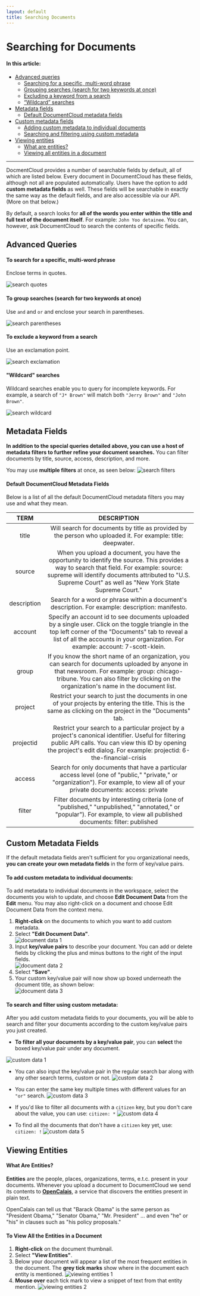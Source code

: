```yaml
---
layout: default
title: Searching Documents
---
```


# Searching for Documents

#### In this article:
* [Advanced queries](#advanced-queries)
  - [Searching for a specific, multi-word phrase](#to-search-for-a-specific-multi-word-phrase)
  - [Grouping searches (search for two keywords at once)](#to-group-searches-search-for-two-keywords-at-once)
  - [Excluding a keyword from a search](#to-exclude-a-keyword-from-a-search)
  - [“Wildcard” searches](#wildcard-searches)
* [Metadata fields](#metadata-fields)
  - [Default DocumentCloud metadata fields](#default-documentcloud-metadata-fields)
* [Custom metadata fields](#custom-metadata-fields)
  - [Adding custom metadata to individual documents](#to-add-custom-metadata-to-individual-documents)
  - [Searching and filtering using custom metadata](#to-search-and-filter-using-custom-metadata)
* [Viewing entities](#viewing-entities)
  - [What are entities?](#what-are-entities)
  - [Viewing all entities in a document](#to-view-all-the-entities-in-a-document)
      
***

DocmentCloud provides a number of searchable fields by default, all of which are listed below. Every document in DocumentCloud has these fields, although not all are populated automatically. Users have the option to add **custom metadata fields** as well. These fields will be searchable in exactly the same way as the default fields, and are also accessible via our API. (More on that below.)


<!--The **“source”** field, which you may use to categorize your documents by their sources, may be [filled out when uploading a document](uploading_documents.html#upload-via-the-workspace) (see step #2).-->


By default, a search looks for **all of the words you enter within the title and full text of the document itself**. For example: `John Yoo detainee`. You can, however, ask DocumentCloud to search the contents of specific fields.
## Advanced Queries

#### To search for a specific, multi-word phrase
Enclose terms in quotes.

![search quotes](./images/search_documents/robert.png)

#### To group searches (search for two keywords at once)
Use `and` and `or` and enclose your search in parentheses.

![search parentheses](./images/search_documents/geithner.png)

#### To exclude a keyword from a search
Use an exclamation point.

![search exclamation](./images/search_documents/madoff.png)

#### "Wildcard" searches
Wildcard searches enable you to query for incomplete keywords. For example, a search of `"J* Brown"` will match both `"Jerry Brown"` and `"John Brown"`.

![search wildcard](./images/search_documents/wildcard.png)
## Metadata Fields

**In addition to the special queries detailed above, you can use a host of metadata filters to further refine your document searches.** You can filter documents by title, source, access, description, and more. 

You may use **multiple filters** at once, as seen below:
![search filters](./images/search_documents/search_documents1.png)

#### Default DocumentCloud Metadata Fields

Below is a list of all the default DocumentCloud metadata filters you may use and what they mean.

**TERM**|**DESCRIPTION**
:-----:|:-----:
title|Will search for documents by title as provided by the person who uploaded it. For example: title: deepwater.
source|When you upload a document, you have the opportunity to identify the source. This provides a way to search that field. For example: source: supreme will identify documents attributed to "U.S. Supreme Court" as well as "New York State Supreme Court."
description|Search for a word or phrase within a document's description. For example: description: manifesto.
account|Specify an account id to see documents uploaded by a single user. Click on the toggle triangle in the top left corner of the "Documents" tab to reveal a list of all the accounts in your organization. For example: account: 7-scott-klein.
group|If you know the short name of an organization, you can search for documents uploaded by anyone in that newsroom. For example: group: chicago-tribune. You can also filter by clicking on the organization's name in the document list.
project|Restrict your search to just the documents in one of your projects by entering the title. This is the same as clicking on the project in the "Documents" tab.
projectid|Restrict your search to a particular project by a project's canonical identifier. Useful for filtering public API calls. You can view this ID by opening the project's edit dialog. For example: projectid: 6-the-financial-crisis
access|Search for only documents that have a particular access level (one of "public," "private," or "organization"). For example, to view all of your private documents: access: private
filter|Filter documents by interesting criteria (one of "published," "unpublished," "annotated," or "popular"). For example, to view all published documents: filter: published

## Custom Metadata Fields

If the default metadata fields aren't sufficient for you organizational needs, **you can create your own metadata fields** in the form of key/value pairs.

#### To add custom metadata to individual documents:

To add metadata to individual documents in the workspace, select the documents you wish to update, and choose **Edit Document Data** from the **Edit** menu. You may also right-click on a document and choose Edit Document Data from the context menu.

1. **Right-click** on the documents to which you want to add custom metadata.
2. Select **"Edit Document Data"**.         
    ![document data 1](./images/search_documents/search_documents4.gif)
3. Input **key/value pairs** to describe your document. You can add or delete fields by clicking the plus and minus buttons to the right of the input fields.           
    ![document data 2](./images/search_documents/search_documents5.gif)
4. Select **"Save"**.
5. Your custom key/value pair will now show up boxed underneath the document title, as shown below:         
![document data 3](./images/search_documents/search_documents2.png)

#### To search and filter using custom metadata:

After you add custom metadata fields to your documents, you will be able to search and filter your documents according to the custom key/value pairs you just created.

* **To filter all your documents by a key/value pair**, you can **select** the boxed key/value pair under any document. 

![custom data 1](./images/search_documents/search_documents3.png)
* You can also input the key/value pair in the regular search bar along with any other search terms, custom or not.
![custom data 2](./images/search_documents/search_documents4.png)


* You can enter the same key multiple times with different values for an `"or"` search. 
![custom data 3](./images/search_documents/customboth.png)

* If you'd like to filter all documents with a `citizen` key, but you don't care about the value, you can use: `citizen: *`
![custom data 4](./images/search_documents/customall.png)

* To find all the documents that don't have a `citizen` key yet, use: `citizen: !`
![custom data 5](./images/search_documents/customnone.png)

## Viewing Entities

#### What Are Entities?
**Entities** are the people, places, organizations, terms, e.t.c. present in your documents. Whenever you upload a document to DocumentCloud we send its contents to [**OpenCalais**](http://www.opencalais.com), a service that discovers the entities present in plain text. 

OpenCalais can tell us that "Barack Obama" is the same person as "President Obama," "Senator Obama," "Mr. President" ... and even "he" or "his" in clauses such as "his policy proposals."

#### To View All the Entities in a Document
1. **Right-click** on the document thumbnail.
2. Select **"View Entities"**.
3. Below your document will appear a list of the most frequent entities in the document. The **grey tick marks** show where in the document each entity is mentioned.
    ![viewing entities 1](./images/search_documents/search_documents2.gif)
4. **Mouse over** each tick mark to view a snippet of text from that entity mention.
    ![viewing entities 2](./images/search_documents/search_documents3.gif)


